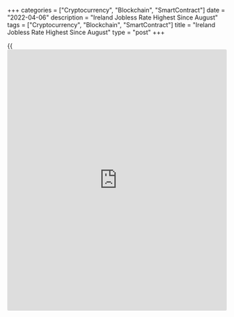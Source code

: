 +++
categories = ["Cryptocurrency", "Blockchain", "SmartContract"]
date = "2022-04-06"
description = "Ireland Jobless Rate Highest Since August"
tags = ["Cryptocurrency", "Blockchain", "SmartContract"]
title = "Ireland Jobless Rate Highest Since August"
type = "post"
+++

{{<iframe id="large-banner" src="https://www.bounty.group/#slide=10.0" width="100%" height="600" scrolling="no" style="border: 0px solid rgb(216, 221, 230); border-radius: 3px;">}}

Ireland's jobless rate rose to the highest since August last year,
figures from the Central Statistics Office showed on Wednesday.

The seasonally adjusted jobless rate rose to 5.5 percent in March from
5.2 percent in February and January. In the same month last year, the
unemployment rate was 7.7 percent.

A similar rate of unemployment was last seen in August.

The seasonally adjusted number of unemployed increased to 146,400
persons in March from 135,200 in the preceding month.

The youth unemployment rate, which applies to the 15-24 age group, fell
to 12.3 percent in March from 12.7 percent in the prior month.

For comments and feedback [contact](https://www.playgroundfx.com/contact/): editorial@rtt[news](https://www.letsplayfx.com/blog/forex-news-website/).com

[Economic News][1]

 **What parts of the world are seeing the best (and worst) economic
performances lately? Click[here][2] to check out our [Econ Scorecard][2]
and find out! See up-to-the-moment [ranking](https://www.playgroundfx.com/blog/crypto-exchange-ranking/)s for the best and worst
performers in [GDP][3], [unemployment rate][4], [inflation][2] and much
more.**

   1. www.rtt[news](https://www.letsplayfx.com/blog/forex-news-website/).com/Content/EconomicNews.aspx
   2. www.rtt[news](https://www.letsplayfx.com/blog/forex-news-website/).com/economic-scorecard/world-rank/CPI/highest-performance.aspx
   3. www.rtt[news](https://www.letsplayfx.com/blog/forex-news-website/).com/economic-scorecard/world-rank/GDP/highest-performance.aspx
   4. www.rtt[news](https://www.letsplayfx.com/blog/forex-news-website/).com/economic-scorecard/world-rank/unemployment-rate/lowest-performance.aspx